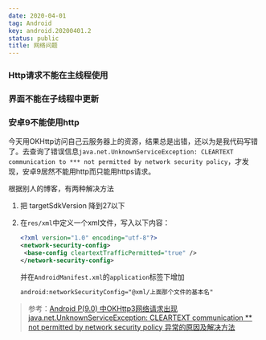 ```yaml
---
date: 2020-04-01
tag: Android
key: android.20200401.2
status: public
title: 网络问题
---
```


### Http请求不能在主线程使用

### 界面不能在子线程中更新

### 安卓9不能使用http

今天用OKHttp访问自己云服务器上的资源，结果总是出错，还以为是我代码写错了。去查询了错误信息`java.net.UnknownServiceException: CLEARTEXT communication to *** not permitted by network security policy`，才发现，安卓9居然不能用http而只能用https请求。

根据别人的博客，有两种解决方法

1. 把 targetSdkVersion 降到27以下

2. 在`res/xml`中定义一个xml文件，写入以下内容：

   ```xml
   <?xml version="1.0" encoding="utf-8"?>
   <network-security-config>
    <base-config cleartextTrafficPermitted="true" />
   </network-security-config>
   ```

   并在`AndroidManifest.xml`的`application`标签下增加

   ```xml
   android:networkSecurityConfig="@xml/上面那个文件的基本名"
   ```




> 参考：[Android P(9.0) 中OKHttp3网络请求出现java.net.UnknownServiceException: CLEARTEXT communication ** not permitted by network security policy 异常的原因及解决方法]([https://github.com/wenhelinlu/spark/wiki/Android-P(9.0)-%E4%B8%ADOKHttp3%E7%BD%91%E7%BB%9C%E8%AF%B7%E6%B1%82%E5%87%BA%E7%8E%B0java.net.UnknownServiceException:-CLEARTEXT-communication-**-not-permitted-by-network-security-policy-%E5%BC%82%E5%B8%B8%E7%9A%84%E5%8E%9F%E5%9B%A0%E5%8F%8A%E8%A7%A3%E5%86%B3%E6%96%B9%E6%B3%95](https://github.com/wenhelinlu/spark/wiki/Android-P(9.0)-中OKHttp3网络请求出现java.net.UnknownServiceException:-CLEARTEXT-communication-**-not-permitted-by-network-security-policy-异常的原因及解决方法))